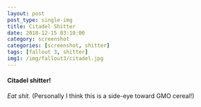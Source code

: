 ```yaml
---
layout: post
post_type: single-img
title: Citadel Shitter
date: 2018-12-15 03:10:00
category: screenshot
categories: [screenshot, shitter]
tags: [fallout 3, shitter]
img1: /img/fallout3/citadel.jpg
---
```

#### Citadel shitter!

*Eat shit.* (Personally I think this is a side-eye toward GMO cereal!)
